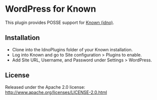 WordPress for Known
================

This plugin provides POSSE support for [Known (idno)](https://github.com/idno/idno). 

Installation
------------

* Clone into the IdnoPlugins folder of your Known installation.
* Log into Known and go to Site configuration > Plugins to enable.
* Add Site URL, Username, and Password under Settings > WordPress.

License
-------

Released under the Apache 2.0 license: http://www.apache.org/licenses/LICENSE-2.0.html

